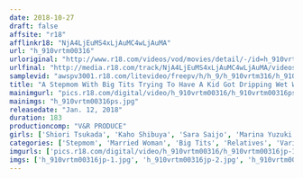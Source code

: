 ```yaml
---
date: 2018-10-27
draft: false
affsite: "r18"
afflinkr18: "NjA4LjEuMS4xLjAuMC4wLjAuMA"
url: "h_910vrtm00316"
urloriginal: "http://www.r18.com/videos/vod/movies/detail/-/id=h_910vrtm00316"
urlfinal: "http://media.r18.com/track/NjA4LjEuMS4xLjAuMC4wLjAuMA/videos/vod/movies/detail/-/id=h_910vrtm00316"
samplevid: "awspv3001.r18.com/litevideo/freepv/h/h_9/h_910vrtm316/h_910vrtm316_dmb_w.mp4"
title: "A Stepmom With Big Tits Trying To Have A Kid Got Dripping Wet When She Saw Her Son's Rock Hard Cock! It Was So Massively Manly She Lost Control And Started To Cowgirl Him Behind Her Husband's Back In A Reverse Night Visit! She Came With Pleasure While Jiggling Her Maternally Big Tits! She'll Creampie Him Over And Over Again Until She Gets Pregnant! 3"
mainimgurl: "pics.r18.com/digital/video/h_910vrtm00316/h_910vrtm00316ps.jpg"
mainimgs: "h_910vrtm00316ps.jpg"
releasedate: "Jan. 12, 2018"
duration: 183
productioncomp: "V&R PRODUCE"
girls: ['Shiori Tsukada', 'Kaho Shibuya', 'Sara Saijo', 'Marina Yuzuki']
categories: ['Stepmom', 'Married Woman', 'Big Tits', 'Relatives', 'Variety', 'Big Tits Lover', 'Cowgirl', 'Cheating Wife', 'Creampie', 'Titty Fuck']
imgurls: ['pics.r18.com/digital/video/h_910vrtm00316/h_910vrtm00316jp-1.jpg', 'pics.r18.com/digital/video/h_910vrtm00316/h_910vrtm00316jp-2.jpg', 'pics.r18.com/digital/video/h_910vrtm00316/h_910vrtm00316jp-3.jpg', 'pics.r18.com/digital/video/h_910vrtm00316/h_910vrtm00316jp-4.jpg', 'pics.r18.com/digital/video/h_910vrtm00316/h_910vrtm00316jp-5.jpg', 'pics.r18.com/digital/video/h_910vrtm00316/h_910vrtm00316jp-6.jpg', 'pics.r18.com/digital/video/h_910vrtm00316/h_910vrtm00316jp-7.jpg', 'pics.r18.com/digital/video/h_910vrtm00316/h_910vrtm00316jp-8.jpg', 'pics.r18.com/digital/video/h_910vrtm00316/h_910vrtm00316jp-9.jpg', 'pics.r18.com/digital/video/h_910vrtm00316/h_910vrtm00316jp-10.jpg', 'pics.r18.com/digital/video/h_910vrtm00316/h_910vrtm00316jp-11.jpg', 'pics.r18.com/digital/video/h_910vrtm00316/h_910vrtm00316jp-12.jpg', 'pics.r18.com/digital/video/h_910vrtm00316/h_910vrtm00316jp-13.jpg', 'pics.r18.com/digital/video/h_910vrtm00316/h_910vrtm00316jp-14.jpg', 'pics.r18.com/digital/video/h_910vrtm00316/h_910vrtm00316jp-15.jpg', 'pics.r18.com/digital/video/h_910vrtm00316/h_910vrtm00316jp-16.jpg', 'pics.r18.com/digital/video/h_910vrtm00316/h_910vrtm00316jp-17.jpg', 'pics.r18.com/digital/video/h_910vrtm00316/h_910vrtm00316jp-18.jpg', 'pics.r18.com/digital/video/h_910vrtm00316/h_910vrtm00316jp-19.jpg', 'pics.r18.com/digital/video/h_910vrtm00316/h_910vrtm00316jp-20.jpg']
imgs: ['h_910vrtm00316jp-1.jpg', 'h_910vrtm00316jp-2.jpg', 'h_910vrtm00316jp-3.jpg', 'h_910vrtm00316jp-4.jpg', 'h_910vrtm00316jp-5.jpg', 'h_910vrtm00316jp-6.jpg', 'h_910vrtm00316jp-7.jpg', 'h_910vrtm00316jp-8.jpg', 'h_910vrtm00316jp-9.jpg', 'h_910vrtm00316jp-10.jpg', 'h_910vrtm00316jp-11.jpg', 'h_910vrtm00316jp-12.jpg', 'h_910vrtm00316jp-13.jpg', 'h_910vrtm00316jp-14.jpg', 'h_910vrtm00316jp-15.jpg', 'h_910vrtm00316jp-16.jpg', 'h_910vrtm00316jp-17.jpg', 'h_910vrtm00316jp-18.jpg', 'h_910vrtm00316jp-19.jpg', 'h_910vrtm00316jp-20.jpg']
---
```

